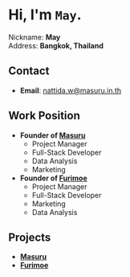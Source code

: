 # Hi, I'm `May`. 

<p>
Nickname: <b>May</b> <br>
Address: <b>Bangkok, Thailand</b> <br>
</p>

## Contact
- **Email**: [nattida.w@masuru.in.th](mailto:nattida.w@masuru.in.th)



## Work Position
- **Founder of [Masuru](https://masuru.in.th)**
  - Project Manager
  - Full-Stack Developer
  - Data Analysis
  - Marketing
- **Founder of [Furimoe](https://furimoe.masuru.in.th)**
  - Project Manager
  - Full-Stack Developer
  - Marketing
  - Data Analysis


## Projects
- **[Masuru](https://masuru.in.th)**
- **[Furimoe](https://furimoe.masuru.in.th)**


